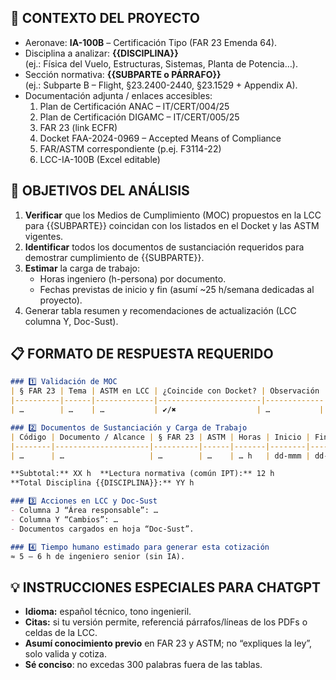 ## 📑 CONTEXTO DEL PROYECTO
- Aeronave: **IA-100B** – Certificación Tipo (FAR 23 Emenda 64).
- Disciplina a analizar: **{{DISCIPLINA}}**  
  (ej.: Física del Vuelo, Estructuras, Sistemas, Planta de Potencia…).
- Sección normativa: **{{SUBPARTE o PÁRRAFO}}**  
  (ej.: Subparte B – Flight, §23.2400-2440, §23.1529 + Appendix A).
- Documentación adjunta / enlaces accesibles:  
  1. Plan de Certificación ANAC – IT/CERT/004/25  
  2. Plan de Certificación DIGAMC – IT/CERT/005/25  
  3. FAR 23 (link ECFR)  
  4. Docket FAA-2024-0969 – Accepted Means of Compliance  
  5. FAR/ASTM correspondiente (p.ej. F3114-22)  
  6. LCC-IA-100B (Excel editable)  

## 🎯 OBJETIVOS DEL ANÁLISIS
1. **Verificar** que los Medios de Cumplimiento (MOC) propuestos en la LCC para {{SUBPARTE}} coincidan con los listados en el Docket y las ASTM vigentes.  
2. **Identificar** todos los documentos de sustanciación requeridos para demostrar cumplimiento de {{SUBPARTE}}.  
3. **Estimar** la carga de trabajo:  
   - Horas ingeniero (h-persona) por documento.  
   - Fechas previstas de inicio y fin (asumí ~25 h/semana dedicadas al proyecto).  
4. Generar tabla resumen y recomendaciones de actualización (LCC columna Y, Doc-Sust).

## 📋 FORMATO DE RESPUESTA REQUERIDO
```markdown
### 1️⃣ Validación de MOC
| § FAR 23 | Tema | ASTM en LCC | ¿Coincide con Docket? | Observación |
|----------|------|-------------|-----------------------|-------------|
| …        | …    | …           | ✔/✖                  | …           |

### 2️⃣ Documentos de Sustanciación y Carga de Trabajo
| Código | Documento / Alcance | § FAR 23 | ASTM | Horas | Inicio | Fin |
|--------|---------------------|----------|------|-------|--------|-----|
| …      | …                   | …        | …    | … h   | dd-mmm | dd-mmm |

**Subtotal:** XX h  **Lectura normativa (común IPT):** 12 h  
**Total Disciplina {{DISCIPLINA}}:** YY h

### 3️⃣ Acciones en LCC y Doc-Sust
- Columna J “Área responsable”: …  
- Columna Y “Cambios”: …  
- Documentos cargados en hoja “Doc-Sust”.

### 4️⃣ Tiempo humano estimado para generar esta cotización
≈ 5 – 6 h de ingeniero senior (sin IA).
```

## 💡 INSTRUCCIONES ESPECIALES PARA CHATGPT
- **Idioma:** español técnico, tono ingenieril.  
- **Citas:** si tu versión permite, referenciá párrafos/líneas de los PDFs o celdas de la LCC.  
- **Asumí conocimiento previo** en FAR 23 y ASTM; no “expliques la ley”, solo valida y cotiza.  
- **Sé conciso**: no excedas 300 palabras fuera de las tablas.